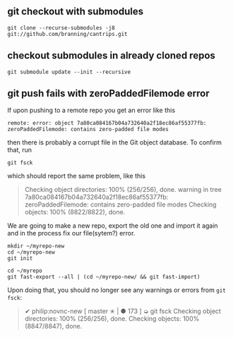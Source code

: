 ## git checkout with submodules

    git clone --recurse-submodules -j8 git://github.com/branning/cantrips.git

## checkout submodules in already cloned repos

    git submodule update --init --recursive

## git push fails with zeroPaddedFilemode error

If upon pushing to a remote repo you get an error like this

    remote: error: object 7a80ca084167b04a732640a2f18ec86af55377fb: zeroPaddedFilemode: contains zero-padded file modes

then there is probably a corrupt file in the Git object database. To confirm that, run

    git fsck

which should report the same problem, like this

> Checking object directories: 100% (256/256), done.
> warning in tree 7a80ca084167b04a732640a2f18ec86af55377fb: zeroPaddedFilemode: contains zero-padded file modes
> Checking objects: 100% (8822/8822), done.

We are going to make a new repo, export the old one and import it again and in the process fix our file(sytem?) error.

    mkdir ~/myrepo-new
    cd ~/myrepo-new
    git init

    cd ~/myrepo
    git fast-export --all | (cd ~/myrepo-new/ && git fast-import)

Upon doing that, you should no longer see any warnings or errors from `git fsck`:

> ✔ philip:novnc-new [ master ✭ | ● 173 ] ➭ git fsck
> Checking object directories: 100% (256/256), done.
> Checking objects: 100% (8847/8847), done.
